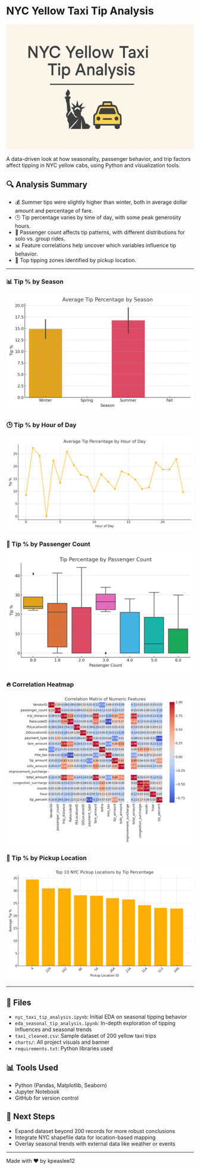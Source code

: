 
# NYC Yellow Taxi Tip Analysis

![Banner](charts/banner.png)

A data-driven look at how seasonality, passenger behavior, and trip factors affect tipping in NYC yellow cabs, using Python and visualization tools.

## 🔍 Analysis Summary

- 💰 Summer tips were slightly higher than winter, both in average dollar amount and percentage of fare.
- 🕒 Tip percentage varies by time of day, with some peak generosity hours.
- 👥 Passenger count affects tip patterns, with different distributions for solo vs. group rides.
- 📊 Feature correlations help uncover which variables influence tip behavior.
- 📍 Top tipping zones identified by pickup location.

---

### 📊 Tip % by Season
![Tip by Season](charts/tip_by_season.png)

### 🕒 Tip % by Hour of Day
![Tip by Hour](charts/tip_by_hour.png)

### 👥 Tip % by Passenger Count
![Tip % by Passenger Count](charts/tip_percent_by_passenger_count.png)

### 🔥 Correlation Heatmap
![Correlation Heatmap](charts/correlation_heatmap.png)

### 📍 Tip % by Pickup Location
![Tip by Pickup](charts/tip_by_pickup_location.png)

---

## 📁 Files

- `nyc_taxi_tip_analysis.ipynb`: Initial EDA on seasonal tipping behavior
- `eda_seasonal_tip_analysis.ipynb`: In-depth exploration of tipping influences and seasonal trends
- `taxi_cleaned.csv`: Sample dataset of 200 yellow taxi trips
- `charts/`: All project visuals and banner
- `requirements.txt`: Python libraries used

## 📊 Tools Used

- Python (Pandas, Matplotlib, Seaborn)
- Jupyter Notebook
- GitHub for version control

## 📌 Next Steps

- Expand dataset beyond 200 records for more robust conclusions
- Integrate NYC shapefile data for location-based mapping
- Overlay seasonal trends with external data like weather or events

---

Made with ❤️ by kpeaslee12
